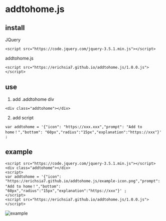# addtohome.js
## install
JQuery
```
<script src="https://code.jquery.com/jquery-3.5.1.min.js"></script>
```
addtohome.js
```
<script src="https://erichsia7.github.io/addtohome.js/1.0.0.js"></script>
```
## use
1. add .addtohome div
```
<div class="addtohome"></div>
```
2. add script
```
var addtohome = '{"icon": "https://xxx.xxx","prompt": "Add to home！","bottom": "60px","radius":"15px","explanation":"https://xxx"}' ;
```
## example
```
<script src="https://code.jquery.com/jquery-3.5.1.min.js"></script>
<div class="addtohome"></div>
<script>
var addtohome = '{"icon": "https://erichsia7.github.io/addtohome.js/example-icon.png","prompt": "Add to home！","bottom": "60px","radius":"15px","explanation":"https://xxx"}' ;
</script>
<script src="https://erichsia7.github.io/addtohome.js/1.0.0.js"></script>
```
![example](https://erichsia7.github.io/addtohome.js/obJxVL3ZAOjwX3l19RKwJ2Xcx0ypBbEh.jpeg)
